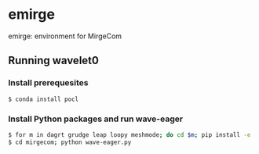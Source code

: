 # emirge

emirge: environment for MirgeCom


## Running wavelet0


### Install prerequesites

```
$ conda install pocl
```

### Install Python packages and run wave-eager

```bash
$ for m in dagrt grudge leap loopy meshmode; do cd $m; pip install -e .; cd ..; done
$ cd mirgecom; python wave-eager.py
```
